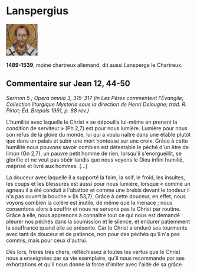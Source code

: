 # Lanspergius

[<img src="/images/jeanchrysostome.png">](https://fr.wikipedia.org/wiki/Lanspergius)

**1489\-1539**, moine chartreux allemand, dit aussi Lansperge le Chartreux.


## Commentaire sur Jean 12, 44-50 <a name="jean-12-44-50"></a>
*Sermon 5 ; Opera omnia 3, 315-317 (in Les Pères commentent l'Évangile; Collection liturgique Mysteria sous la direction de Henri Delougne; trad. R. Pirlot; Éd. Brepols 1991, p. 88 rev.)*

L'humilité avec laquelle le Christ « se dépouilla lui-même en prenant la condition de serviteur » (Ph 2,7) est pour nous lumière. Lumière pour nous son refus de la gloire du monde, lui qui a voulu naître dans une étable plutôt que dans un palais et subir une mort honteuse sur une croix. Grâce à cette humilité nous pouvons savoir combien est détestable le péché d'un être de limon (Gn 2,7), un pauvre petit homme de rien, lorsqu'il s'enorgueillit, se glorifie et ne veut pas obéir tandis que nous voyons le Dieu infini humilié, méprisé et livré aux hommes. (...)

La douceur avec laquelle il a supporté la faim, la soif, le froid, les insultes, les coups et les blessures est aussi pour nous lumière, lorsque « comme un agneau il a été conduit à l'abattoir et comme une brebis devant le tondeur il n'a pas ouvert la bouche » (Is 53,7). Grâce à cette douceur, en effet, nous voyons combien la colère est inutile, de même que la menace ; nous consentons alors à souffrir et nous ne servons pas le Christ par routine. Grâce à elle, nous apprenons à connaître tout ce qui nous est demandé : pleurer nos péchés dans la soumission et le silence, et endurer patiemment la souffrance quand elle se présente. Car le Christ a enduré ses tourments avec tant de douceur et de patience, non pour des péchés qu'il n'a pas commis, mais pour ceux d'autrui.

Dès lors, frères très chers, réfléchissez à toutes les vertus que le Christ nous a enseignées par sa vie exemplaire, qu'il nous recommande par ses exhortations et qu'il nous donne la force d'imiter avec l'aide de sa grâce.


